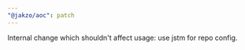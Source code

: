 ```yaml
---
"@jakzo/aoc": patch
---
```


Internal change which shouldn't affect usage: use jstm for repo config.
